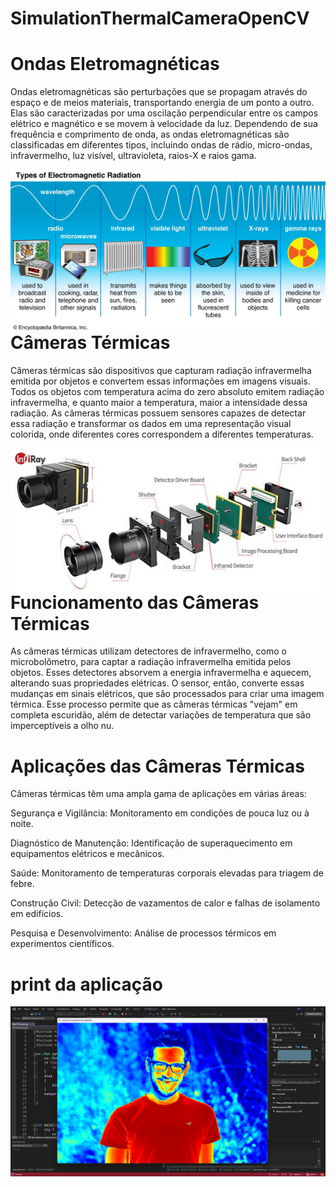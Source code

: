 ﻿# SimulationThermalCameraOpenCV

# Ondas Eletromagnéticas
Ondas eletromagnéticas são perturbações que se propagam através do espaço e de meios materiais, transportando energia de um ponto a outro. Elas são caracterizadas por uma oscilação perpendicular entre os campos elétrico e magnético e se movem à velocidade da luz. Dependendo de sua frequência e comprimento de onda, as ondas eletromagnéticas são classificadas em diferentes tipos, incluindo ondas de rádio, micro-ondas, infravermelho, luz visível, ultravioleta, raios-X e raios gama.

<picture>
  <source media="(prefers-color-scheme: dark)" srcset="./Radiowaves.webp">
  <source media="(prefers-color-scheme: light)" srcset="./Radiowaves.webp">
  <img align="left" alt="GIF description" src="./Radiowaves.webp">
</picture>

# Câmeras Térmicas
Câmeras térmicas são dispositivos que capturam radiação infravermelha emitida por objetos e convertem essas informações em imagens visuais. Todos os objetos com temperatura acima do zero absoluto emitem radiação infravermelha, e quanto maior a temperatura, maior a intensidade dessa radiação. As câmeras térmicas possuem sensores capazes de detectar essa radiação e transformar os dados em uma representação visual colorida, onde diferentes cores correspondem a diferentes temperaturas.

<picture>
  <source media="(prefers-color-scheme: dark)" srcset="./main-qimg.jpg">
  <source media="(prefers-color-scheme: light)" srcset="./main-qimg.jpg">
  <img align="left" alt="GIF description" src="./main-qimg.jpg">
</picture>




# Funcionamento das Câmeras Térmicas
As câmeras térmicas utilizam detectores de infravermelho, como o microbolômetro, para captar a radiação infravermelha emitida pelos objetos. Esses detectores absorvem a energia infravermelha e aquecem, alterando suas propriedades elétricas. O sensor, então, converte essas mudanças em sinais elétricos, que são processados para criar uma imagem térmica. Esse processo permite que as câmeras térmicas "vejam" em completa escuridão, além de detectar variações de temperatura que são imperceptíveis a olho nu.

# Aplicações das Câmeras Térmicas
Câmeras térmicas têm uma ampla gama de aplicações em várias áreas:

Segurança e Vigilância: Monitoramento em condições de pouca luz ou à noite.

Diagnóstico de Manutenção: Identificação de superaquecimento em equipamentos elétricos e mecânicos.

Saúde: Monitoramento de temperaturas corporais elevadas para triagem de febre.

Construção Civil: Detecção de vazamentos de calor e falhas de isolamento em edifícios.

Pesquisa e Desenvolvimento: Análise de processos térmicos em experimentos científicos.


# print da aplicação

<picture>
  <source media="(prefers-color-scheme: dark)" srcset="./pic.png">
  <source media="(prefers-color-scheme: light)" srcset="./pic.png">
  <img align="left" alt="GIF description" src="./pic.png">
</picture>
